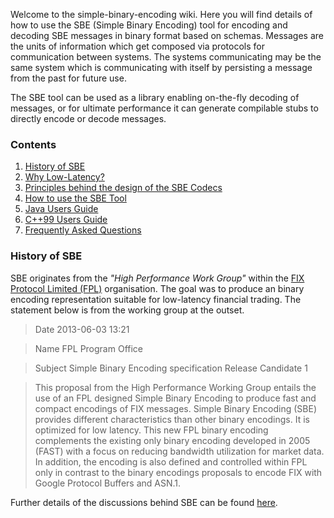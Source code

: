 Welcome to the simple-binary-encoding wiki. Here you will find details of how to use the SBE (Simple Binary Encoding) tool for encoding and decoding SBE messages in binary format based on schemas. Messages are the units of information which get composed via protocols for communication between systems. The systems communicating may be the same system which is communicating with itself by persisting a message from the past for future use.

The SBE tool can be used as a library enabling on-the-fly decoding of messages, or for ultimate performance it can generate compilable stubs to directly encode or decode messages.

### Contents

1. [History of SBE](wiki/Home#History-of-SBE)
1. [Why Low-Latency?](wiki/Why-Low-Latency)
1. [Principles behind the design of the SBE Codecs](wiki/Design-Principles)
1. [How to use the SBE Tool](wiki/Sbe-Tool-Guide)
1. [Java Users Guide](wiki/Java-Users-Guide)
1. [C++99 Users Guide](wiki/Cpp99-Users-Guide)
1. [Frequently Asked Questions](wiki/Frequently-Asked-Questions)

### History of SBE

SBE originates from the _"High Performance Work Group"_ within the [FIX Protocol Limited (FPL)](http://old.fixprotocol.org/) organisation. The goal was to produce an binary encoding representation suitable for low-latency financial trading. The statement below is from the working group at the outset.

> Date	2013-06-03 13:21

> Name	FPL Program Office

> Subject	Simple Binary Encoding specification Release Candidate 1

> This proposal from the High Performance Working Group entails the use of an FPL designed Simple Binary Encoding to produce fast and compact encodings of FIX messages. Simple Binary Encoding (SBE) provides different characteristics than other binary encodings. It is optimized for low latency. This new FPL binary encoding complements the existing only binary encoding developed in 2005 (FAST) with a focus on reducing bandwidth utilization for market data. In addition, the encoding is also defined and controlled within FPL only in contrast to the binary encodings proposals to encode FIX with Google Protocol Buffers and ASN.1. 

Further details of the discussions behind SBE can be found [here](http://www.fixtradingcommunity.org/pg/discussions/topicpost/168327/).